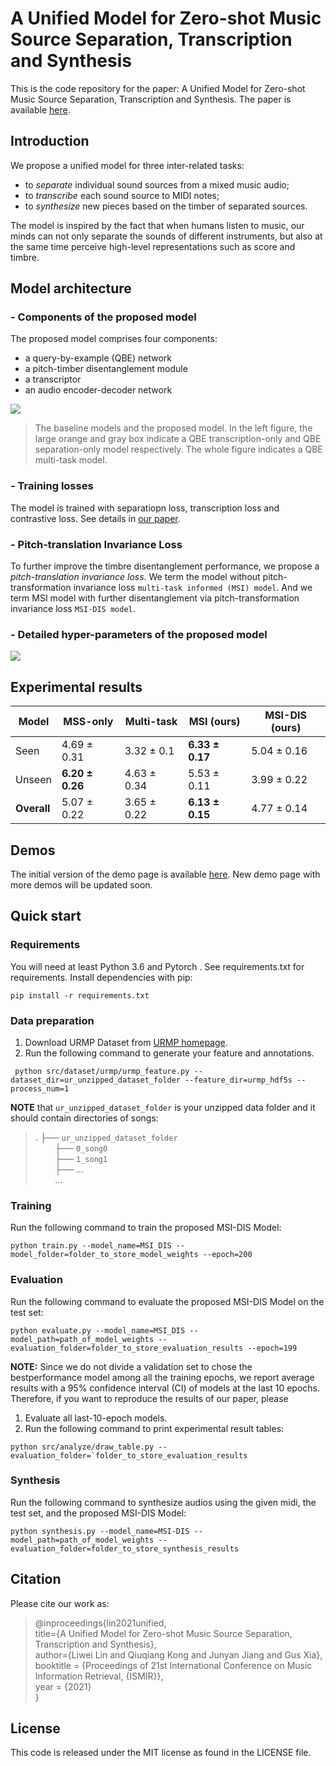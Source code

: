 # A Unified Model for Zero-shot Music Source Separation, Transcription and Synthesis
This is the code repository for the paper: A Unified Model for Zero-shot Music Source Separation, Transcription and Synthesis. The paper is available [here](https://arxiv.org/abs/2108.03456).

## Introduction
We propose a unified model for three inter-related tasks:
- to *separate* individual sound sources from a mixed music audio;
- to *transcribe* each sound source to MIDI notes;
- to *synthesize* new pieces based on the timber of separated sources.

The model is inspired by the fact that when humans listen to music, our minds can not only separate the sounds of different instruments, but also at the same time perceive high-level representations such as score and timbre.

## Model architecture
### - Components of the proposed model
The proposed model comprises four components:
- a query-by-example (QBE) network
- a pitch-timber disentanglement module
- a transcriptor
- an audio encoder-decoder network

![](https://github.com/Kikyo-16/A-unified-model-for-zero-shot-musical-source-separation-transcription-and-synthesis/blob/main/imgs/model-fig-1-ab.png)
>The baseline models and the proposed model. In the left figure, the large orange and gray box indicate a QBE
transcription-only and QBE separation-only model respectively. The whole figure indicates a QBE multi-task model.


### - Training losses
The model is trained with separatiopn loss, transcription loss and contrastive loss. See details in [our paper](https://arxiv.org/abs/2108.03456).

### - Pitch-translation Invariance Loss
To further improve the timbre disentanglement performance, we propose a *pitch-translation invariance loss*. We term the model without pitch-transformation invariance loss `multi-task informed (MSI) model`. And we term MSI model with further disentanglement via pitch-transformation invariance loss `MSI-DIS model`.

### - Detailed hyper-parameters of the proposed model
![](https://github.com/Kikyo-16/A-unified-model-for-zero-shot-musical-source-separation-transcription-and-synthesis/blob/main/imgs/model-fig-3.png)

## Experimental results

|            Model|MSS-only|        Multi-task|       MSI (ours)| MSI-DIS (ours)|
|                  ----|        ----|        ----|        ----|        ----|
|  Seen|        4.69 ± 0.31| 3.32 ± 0.1|   **6.33 ± 0.17**|     5.04 ± 0.16|
|   Unseen|    **6.20 ± 0.26**|   4.63 ± 0.34|   5.53 ± 0.11|      3.99 ± 0.22| 
|   **Overall**|     5.07 ± 0.22|   3.65 ± 0.22|   **6.13 ± 0.15**|     4.77 ± 0.14|  


## Demos
The initial version of the demo page is available [here](https://kikyo-16.github.io/demo-page-of-a-unified-model-for-separation-transcriptiion-synthesis/). New demo page with more demos will be updated soon.

## Quick start

### Requirements
You will need at least Python 3.6 and Pytorch . See requirements.txt for requirements. Install dependencies with pip:
```
pip install -r requirements.txt
```

### Data preparation
1. Download URMP Dataset from [URMP homepage](http://www2.ece.rochester.edu/projects/air/projects/URMP.html).
2. Run the following command to generate your feature and annotations.
```
 python src/dataset/urmp/urmp_feature.py --dataset_dir=ur_unzipped_dataset_folder --feature_dir=urmp_hdf5s --process_num=1
```
**NOTE** that `ur_unzipped_dataset_folder` is your unzipped data folder and it should contain directories of songs:
> .
├── `ur_unzipped_dataset_folder`  
  &nbsp;&nbsp;&nbsp;&nbsp;&nbsp;&nbsp;&nbsp;&nbsp;├── `0_song0`  
  &nbsp;&nbsp;&nbsp;&nbsp;&nbsp;&nbsp;&nbsp;&nbsp;├── `1_song1`  
  &nbsp;&nbsp;&nbsp;&nbsp;&nbsp;&nbsp;&nbsp;&nbsp;├── ...  
  &nbsp;&nbsp;&nbsp;&nbsp;&nbsp;&nbsp;&nbsp;&nbsp;...  

### Training
Run the following command to train the proposed MSI-DIS Model:
```
python train.py --model_name=MSI_DIS --model_folder=folder_to_store_model_weights --epoch=200
```

### Evaluation
Run the following command to evaluate the proposed MSI-DIS Model on the test set:
```
python evaluate.py --model_name=MSI_DIS --model_path=path_of_model_weights --evaluation_folder=folder_to_store_evaluation_results --epoch=199
```
**NOTE:** Since we do not divide a validation set to chose the bestperformance model among all the training epochs, we report average results with a 95% confidence interval (CI) of models at the last 10 epochs.
Therefore, if you want to reproduce the results of our paper, please
1. Evaluate all last-10-epoch models.
2. Run the following command to print experimental result tables:
```
python src/analyze/draw_table.py --evaluation_folder=`folder_to_store_evaluation_results
```

### Synthesis
Run the following command to synthesize audios using the given midi, the test set, and the proposed MSI-DIS Model:
```
python synthesis.py --model_name=MSI-DIS --model_path=path_of_model_weights --evaluation_folder=folder_to_store_synthesis_results
```

## Citation
Please cite our work as:

>@inproceedings{lin2021unified,  
>title={A Unified Model for Zero-shot Music Source Separation, Transcription and Synthesis},   
>author={Liwei Lin and Qiuqiang Kong and Junyan Jiang and Gus Xia},  
>booktitle = {Proceedings of 21st International Conference on Music Information Retrieval, {ISMIR}},  
>year = {2021}  
>}

## License
This code is released under the MIT license as found in the LICENSE file.

